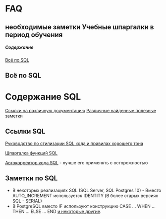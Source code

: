# FAQ
необходимые заметки
Учебные шпаргалки в период обучения
-----------------------------------

##### Содержание
[Всё по SQL](#sql)

<a name="sql"><h2>Всё по SQL</h2></a>
# Содержание SQL
[Ссылки на различную документацию](#link_sql)
[Различные найденные полезные заметки](#note_sql)

<a name="link_sql"><h2>Ссылки SQL</h2></a>
[Руководство по стилизации SQL кода и правилах хорошего тона](https://www.sqlstyle.guide/ru/#предисловие)

[Шпаргалка функций SQL](https://www.sqltutorial.org/wp-content/uploads/2016/04/SQL-cheat-sheet.pdf)

[Автокорректор кода SQL](https://codebeautify.org/sqlformatter) - лучше его применять с осторожностью

<a name="note_sql"><h2>Заметки по SQL</h2></a>
* В некоторых реализациях SQL (SQL Server, SQL Postgres 10) - Вместо AUTO_INCREMENT используется IDENTITY (В более старых версиях SQL - SERIAL)
* В PostgreSQL вместо IF  используют конструкцию CASE ... WHEN ... THEN ... ELSE ... END [и некоторые другие](https://www.postgresql.org/docs/12/functions-conditional.html).
